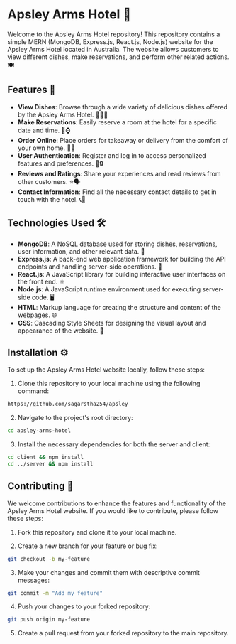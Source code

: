 # Apsley Arms Hotel 👒

Welcome to the Apsley Arms Hotel repository! This repository contains a simple MERN (MongoDB, Express.js, React.js, Node.js) website for the Apsley Arms Hotel located in Australia. The website allows customers to view different dishes, make reservations, and perform other related actions. 🍽️

## Features 🌟

- **View Dishes**: Browse through a wide variety of delicious dishes offered by the Apsley Arms Hotel. 🍔🍕🥗
- **Make Reservations**: Easily reserve a room at the hotel for a specific date and time. 📅⌚
- **Order Online**: Place orders for takeaway or delivery from the comfort of your own home. 🚚💨
- **User Authentication**: Register and log in to access personalized features and preferences. 👤🔒
- **Reviews and Ratings**: Share your experiences and read reviews from other customers. ⭐🗣️
- **Contact Information**: Find all the necessary contact details to get in touch with the hotel. 📞📧

## Technologies Used 🛠️

- **MongoDB**: A NoSQL database used for storing dishes, reservations, user information, and other relevant data. 🍃
- **Express.js**: A back-end web application framework for building the API endpoints and handling server-side operations. 🚀
- **React.js**: A JavaScript library for building interactive user interfaces on the front end. ⚛️
- **Node.js**: A JavaScript runtime environment used for executing server-side code. 🖥️
- **HTML**: Markup language for creating the structure and content of the webpages. 🌐
- **CSS**: Cascading Style Sheets for designing the visual layout and appearance of the website. 🎨

## Installation ⚙️

To set up the Apsley Arms Hotel website locally, follow these steps:

1. Clone this repository to your local machine using the following command:

```bash
https://github.com/sagarstha254/apsley
```

2. Navigate to the project's root directory:

```bash
cd apsley-arms-hotel
```

3. Install the necessary dependencies for both the server and client:

```bash
cd client && npm install
cd ../server && npm install
```

## Contributing 🤝

We welcome contributions to enhance the features and functionality of the Apsley Arms Hotel website. If you would like to contribute, please follow these steps:

1. Fork this repository and clone it to your local machine.

2. Create a new branch for your feature or bug fix:

```bash
git checkout -b my-feature
```

3. Make your changes and commit them with descriptive commit messages:

```bash
git commit -m "Add my feature"
```

4. Push your changes to your forked repository:

```bash
git push origin my-feature
```

5. Create a pull request from your forked repository to the main repository.
